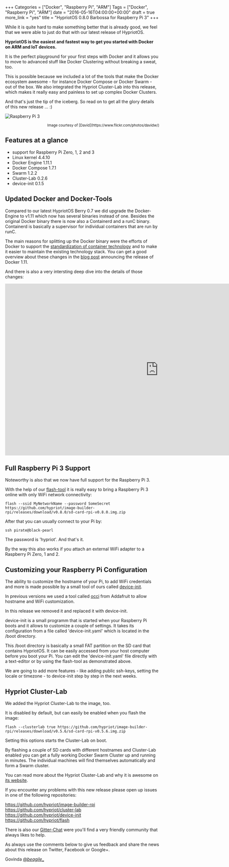 +++
Categories = ["Docker", "Raspberry Pi", "ARM"]
Tags = ["Docker", "Raspberry Pi", "ARM"]
date = "2016-05-16T04:00:00+00:00"
draft = true
more_link = "yes"
title = "HypriotOS 0.8.0 Barbossa for Raspberry Pi 3"
+++

While it is quite hard to make something better that is already good, we feel that we were able to just do that with our latest release of HypriotOS.

__HypriotOS is the easiest and fastest way to get you started with Docker on ARM and IoT devices.__

It is the perfect playground for your first steps with Docker and it allows you to move to advanced stuff like Docker Clustering without breaking a sweat, too.

This is possible because we included a lot of the tools that make the Docker ecosystem awesome - for instance Docker Compose or Docker Swarm - out of the box.
We also integrated the Hypriot Cluster-Lab into this release, which makes it really easy and painless to set up complex Docker Clusters.

And that's just the tip of the iceberg. So read on to get all the glory details of this new release ... :)

![Raspberry Pi 3](/images/hypriotos-barbossa/iceberg.jpg)
<div style="text-align:right; font-size: smaller">Image courtesy of [David](https://www.flickr.com/photos/davidw/)</div>

<!--more-->

## Features at a glance

* support for Raspberry Pi Zero, 1, 2 and 3
* Linux kernel 4.4.10
* Docker Engine 1.11.1
* Docker Compose 1.7.1
* Swarm 1.2.2
* Cluster-Lab 0.2.6
* device-init 0.1.5


## Updated Docker and Docker-Tools
Compared to our latest HypriotOS Berry 0.7 we did upgrade the Docker-Engine to v1.11 which now has several binaries instead of one.
Besides the original Docker binary there is now also a Containerd and a runC binary. Containerd is basically a supervisor for individual containers that are run by runC.

The main reasons for splitting up the Docker binary were the efforts of Docker to support the [standardization of container technology](https://www.opencontainers.org/) and to make it easier to maintain the existing technology stack.
You can get a good overview about these changes in the [blog post](https://blog.docker.com/2016/04/docker-engine-1-11-runc/) announcing the release of Docker 1.11.

And there is also a very intersting deep dive into the details of those changes: 

<iframe id="ytplayer" type="text/html" width="1000" height="560" src="http://www.youtube.com/embed/QL8F2MLCybo" frameborder="0"></iframe>

## Full Raspberry Pi 3 Support
Noteworthy is also that we now have full support for the Raspberry Pi 3.

With the help of our [flash-tool](https://github.com/hypriot/flash) it is really easy to bring a Raspberry Pi 3 online with only WiFi network connectivity:

```
flash --ssid MyNetworkName --password SomeSecret https://github.com/hypriot/image-builder-rpi/releases/download/v0.8.0/sd-card-rpi-v0.8.0.img.zip
```

After that you can usually connect to your Pi by:

```
ssh pirate@black-pearl
```

The password is 'hypriot'. And that's it.

By the way this also works if you attach an external WiFi adapter to a Raspberry Pi Zero, 1 and 2.

## Customizing your Raspberry Pi Configuration
The ability to customize the hostname of your Pi, to add WiFi credentials and more is made possible by a small tool of ours called [device-init](https://github.com/hypriot/device-init).

In previous versions we used a tool called [occi](https://github.com/adafruit/Adafruit-Occi) from Addafruit to allow hostname and WiFi customization.

In this release we removed it and replaced it with device-init.

device-init is a small programm that is started when your Raspberry Pi boots and it allows to customize a couple of settings.
It takes its configuration from a file called 'device-init.yaml' which is located in the /boot directory. 

This /boot directory is basically a small FAT partition on the SD card that contains HypriotOS.
It can be easily accessed from your host computer before you boot your Pi. You can edit the 'device-init.yaml' file directly with a text-editor or by using the flash-tool as demonstrated above.

We are going to add more features - like adding public ssh-keys, setting the locale or timezone - to device-init step by step in the next weeks.

## Hypriot Cluster-Lab
We added the Hypriot Cluster-Lab to the image, too.

It is disabled by default, but can easily be enabled when you flash the image:

```
flash --clusterlab true https://github.com/hypriot/image-builder-rpi/releases/download/v0.5.6/sd-card-rpi-v0.5.6.img.zip
```

Setting this options starts the Cluster-Lab on boot.

By flashing a couple of SD cards with different hostnames and Cluster-Lab enabled you can get a fully working Docker Swarm Cluster up and running in minutes.
The individual machines will find themselves automatically and form a Swarm cluster.

You can read more about the Hypriot Cluster-Lab and why it is awesome on [its website](https://github.com/hypriot/cluster-lab/).

If you encounter any problems with this new release please open up issues in one of the following repositories:

https://github.com/hypriot/image-builder-rpi  
https://github.com/hypriot/cluster-lab  
https://github.com/hypriot/device-init  
https://github.com/hypriot/flash  

There is also our [Gitter-Chat](https://gitter.im/hypriot/talk) were you'll find a very friendly community that always likes to help.

As always use the comments below to give us feedback and share the news about this release on Twitter, Facebook or Google+.

Govinda [@_beagile__](https://twitter.com/_beagile_)

